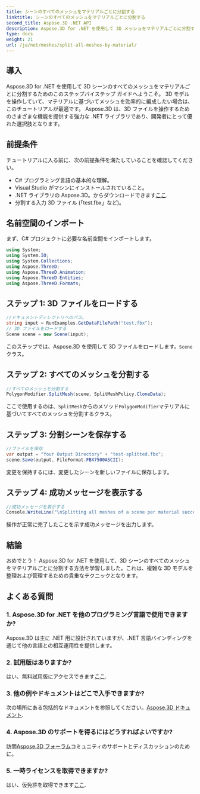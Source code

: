 ```yaml
---
title: シーンのすべてのメッシュをマテリアルごとに分割する
linktitle: シーンのすべてのメッシュをマテリアルごとに分割する
second_title: Aspose.3D .NET API
description: Aspose.3D for .NET を使用して 3D メッシュをマテリアルごとに分割する方法を学びます。 3D モデルの効率的な編成と管理については、ステップバイステップのガイドに従ってください。
type: docs
weight: 21
url: /ja/net/meshes/split-all-meshes-by-material/
---
```

## 導入
Aspose.3D for .NET を使用して 3D シーンのすべてのメッシュをマテリアルごとに分割するためのこのステップバイステップ ガイドへようこそ。 3D モデルを操作していて、マテリアルに基づいてメッシュを効率的に編成したい場合は、このチュートリアルが最適です。 Aspose.3D は、3D ファイルを操作するためのさまざまな機能を提供する強力な .NET ライブラリであり、開発者にとって優れた選択肢となります。
## 前提条件
チュートリアルに入る前に、次の前提条件を満たしていることを確認してください。
- C# プログラミング言語の基本的な理解。
- Visual Studio がマシンにインストールされていること。
-  .NET ライブラリの Aspose.3D。からダウンロードできます[ここ](https://releases.aspose.com/3d/net/).
- 分割する入力 3D ファイル (「test.fbx」など)。
## 名前空間のインポート
まず、C# プロジェクトに必要な名前空間をインポートします。
```csharp
using System;
using System.IO;
using System.Collections;
using Aspose.ThreeD;
using Aspose.ThreeD.Animation;
using Aspose.ThreeD.Entities;
using Aspose.ThreeD.Formats;
```
## ステップ 1: 3D ファイルをロードする
```csharp
//ドキュメントディレクトリへのパス。
string input = RunExamples.GetDataFilePath("test.fbx");
// 3D ファイルをロードする
Scene scene = new Scene(input);
```
このステップでは、Aspose.3D を使用して 3D ファイルをロードします。`Scene`クラス。
## ステップ 2: すべてのメッシュを分割する
```csharp
//すべてのメッシュを分割する
PolygonModifier.SplitMesh(scene, SplitMeshPolicy.CloneData);
```
ここで使用するのは、`SplitMesh`からのメソッド`PolygonModifier`マテリアルに基づいてすべてのメッシュを分割するクラス。
## ステップ 3: 分割シーンを保存する
```csharp
//ファイルを保存
var output = "Your Output Directory" + "test-splitted.fbx";
scene.Save(output, FileFormat.FBX7500ASCII);
```
変更を保持するには、変更したシーンを新しいファイルに保存します。
## ステップ 4: 成功メッセージを表示する
```csharp
//成功メッセージを表示する
Console.WriteLine("\nSplitting all meshes of a scene per material successfully.\nFile saved at " + output);
```
操作が正常に完了したことを示す成功メッセージを出力します。
## 結論
おめでとう！ Aspose.3D for .NET を使用して、3D シーンのすべてのメッシュをマテリアルごとに分割する方法を学習しました。これは、複雑な 3D モデルを整理および管理するための貴重なテクニックとなります。
## よくある質問
### 1. Aspose.3D for .NET を他のプログラミング言語で使用できますか?
Aspose.3D は主に .NET 用に設計されていますが、.NET 言語バインディングを通じて他の言語との相互運用性を提供します。
### 2. 試用版はありますか?
はい、無料試用版にアクセスできます[ここ](https://releases.aspose.com/).
### 3. 他の例やドキュメントはどこで入手できますか?
次の場所にある包括的なドキュメントを参照してください。[Aspose.3D ドキュメント](https://reference.aspose.com/3d/net/).
### 4. Aspose.3D のサポートを得るにはどうすればよいですか?
訪問[Aspose.3D フォーラム](https://forum.aspose.com/c/3d/18)コミュニティのサポートとディスカッションのために。
### 5. 一時ライセンスを取得できますか?
はい、仮免許を取得できます[ここ](https://purchase.aspose.com/temporary-license/).